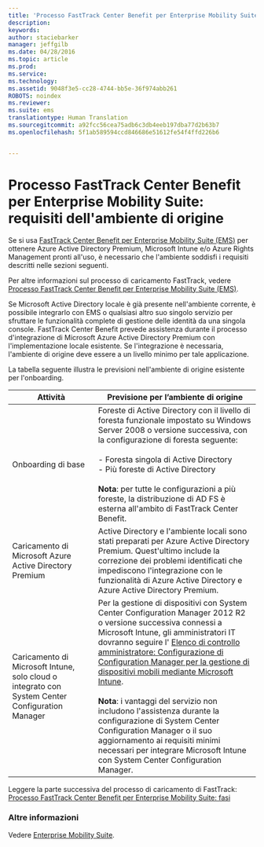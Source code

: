 ```yaml
---
title: 'Processo FastTrack Center Benefit per Enterprise Mobility Suite: requisiti dell''ambiente di origine'
description: 
keywords: 
author: staciebarker
manager: jeffgilb
ms.date: 04/28/2016
ms.topic: article
ms.prod: 
ms.service: 
ms.technology: 
ms.assetid: 9048f3e5-cc28-4744-bb5e-36f974abb261
ROBOTS: noindex
ms.reviewer: 
ms.suite: ems
translationtype: Human Translation
ms.sourcegitcommit: a92fcc56cea75adb6c3db4eeb197dba77d2b63b7
ms.openlocfilehash: 5f1ab589594ccd846686e51612fe54f4ffd226b6


---
```



# Processo FastTrack Center Benefit per Enterprise Mobility Suite: requisiti dell'ambiente di origine
Se si usa [FastTrack Center Benefit per Enterprise Mobility Suite (EMS)](fasttrack-center-benefit-for-enterprise-mobility-suite-ems.md) per ottenere Azure Active Directory Premium, Microsoft Intune e/o Azure Rights Management pronti all'uso, è necessario che l'ambiente soddisfi i requisiti descritti nelle sezioni seguenti.

Per altre informazioni sul processo di caricamento FastTrack, vedere [Processo FastTrack Center Benefit per Enterprise Mobility Suite (EMS)](fasttrack-center-benefit-process-for-enterprise-mobility-suite-ems.md).

Se Microsoft Active Directory locale è già presente nell'ambiente corrente, è possibile integrarlo con EMS o qualsiasi altro suo singolo servizio per sfruttare le funzionalità complete di gestione delle identità da una singola console. FastTrack Center Benefit prevede assistenza durante il processo d'integrazione di Microsoft Azure Active Directory Premium con l'implementazione locale esistente. Se l'integrazione è necessaria, l'ambiente di origine deve essere a un livello minimo per tale applicazione.

La tabella seguente illustra le previsioni nell'ambiente di origine esistente per l'onboarding.

|Attività|Previsione per l’ambiente di origine|
|------------|----------------------------------|
|Onboarding di base|Foreste di Active Directory con il livello di foresta funzionale impostato su Windows Server 2008 o versione successiva, con la configurazione di foresta seguente:<br /><br />-   Foresta singola di Active Directory<br />-   Più foreste di Active Directory </br></br>**Nota**: per tutte le configurazioni a più foreste, la distribuzione di AD FS è esterna all'ambito di FastTrack Center Benefit.|
|Caricamento di Microsoft Azure Active Directory Premium|Active Directory e l'ambiente locali sono stati preparati per Azure Active Directory Premium. Quest'ultimo include la correzione dei problemi identificati che impediscono l'integrazione con le funzionalità di Azure Active Directory e Azure Active Directory Premium.|
|Caricamento di Microsoft Intune, solo cloud o integrato con System Center Configuration Manager|Per la gestione di dispositivi con System Center Configuration Manager 2012 R2 o versione successiva connessi a Microsoft Intune, gli amministratori IT dovranno seguire l' [Elenco di controllo amministratore: Configurazione di Configuration Manager per la gestione di dispositivi mobili mediante Microsoft Intune](https://technet.microsoft.com/library/jj943763.aspx).</br></br> **Nota**: i vantaggi del servizio non includono l'assistenza durante la configurazione di System Center Configuration Manager o il suo aggiornamento ai requisiti minimi necessari per integrare Microsoft Intune con System Center Configuration Manager.|

Leggere la parte successiva del processo di caricamento di FastTrack: [Processo FastTrack Center Benefit per Enterprise Mobility Suite: fasi](fasttrack-center-benefit-process-for-ems-phases.md)

### Altre informazioni
Vedere [Enterprise Mobility Suite](https://www.microsoft.com/en-us/server-cloud/enterprise-mobility/overview.aspx).




<!--HONumber=Jul16_HO3-->


